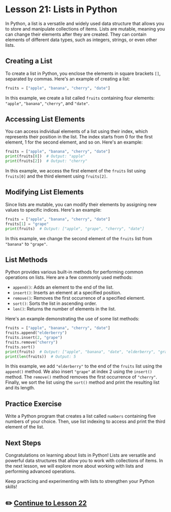 # **Lesson 21: Lists in Python**

In Python, a list is a versatile and widely used data structure that allows you to store and manipulate collections of items. Lists are mutable, meaning you can change their elements after they are created. They can contain elements of different data types, such as integers, strings, or even other lists.

## **Creating a List**

To create a list in Python, you enclose the elements in square brackets `[]`, separated by commas. Here's an example of creating a list:

```python
fruits = ["apple", "banana", "cherry", "date"]
```

In this example, we create a list called `fruits` containing four elements: `"apple"`, `"banana"`, `"cherry"`, and `"date"`.

## **Accessing List Elements**

You can access individual elements of a list using their index, which represents their position in the list. The index starts from 0 for the first element, 1 for the second element, and so on. Here's an example:

```python
fruits = ["apple", "banana", "cherry", "date"]
print(fruits[0])  # Output: "apple"
print(fruits[2])  # Output: "cherry"
```

In this example, we access the first element of the `fruits` list using `fruits[0]` and the third element using `fruits[2]`.

## **Modifying List Elements**

Since lists are mutable, you can modify their elements by assigning new values to specific indices. Here's an example:

```python
fruits = ["apple", "banana", "cherry", "date"]
fruits[1] = "grape"
print(fruits)  # Output: ["apple", "grape", "cherry", "date"]
```

In this example, we change the second element of the `fruits` list from `"banana"` to `"grape"`.

## **List Methods**

Python provides various built-in methods for performing common operations on lists. Here are a few commonly used methods:

- `append()`: Adds an element to the end of the list.
- `insert()`: Inserts an element at a specified position.
- `remove()`: Removes the first occurrence of a specified element.
- `sort()`: Sorts the list in ascending order.
- `len()`: Returns the number of elements in the list.

Here's an example demonstrating the use of some list methods:

```python
fruits = ["apple", "banana", "cherry", "date"]
fruits.append("elderberry")
fruits.insert(2, "grape")
fruits.remove("cherry")
fruits.sort()
print(fruits)  # Output: ["apple", "banana", "date", "elderberry", "grape"]
print(len(fruits))  # Output: 5
```

In this example, we add `"elderberry"` to the end of the `fruits` list using the `append()` method. We also insert `"grape"` at index 2 using the `insert()` method. The `remove()` method removes the first occurrence of `"cherry"`. Finally, we sort the list using the `sort()` method and print the resulting list and its length.

## **Practice Exercise**

Write a Python program that creates a list called `numbers` containing five numbers of your choice. Then, use list indexing to access and print the third element of the list.

## **Next Steps**

Congratulations on learning about lists in Python! Lists are versatile and powerful data structures that allow you to work with collections of items. In the next lesson, we will explore more about working with lists and performing advanced operations.

Keep practicing and experimenting with lists to strengthen your Python skills!

## ✏️ [Continue to Lesson 22](#lesson-22-advanced-list-operations)